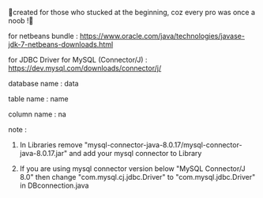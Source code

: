 🔰created for those who stucked at the beginning, coz every pro was once a noob !🔰

for netbeans bundle : https://www.oracle.com/java/technologies/javase-jdk-7-netbeans-downloads.html

for JDBC Driver for MySQL (Connector/J) : https://dev.mysql.com/downloads/connector/j/

database name : data

table name : name

column name : na

note : 

1. In Libraries remove "mysql-connector-java-8.0.17/mysql-connector-java-8.0.17.jar" and add your mysql connector to Library

2. If you are using mysql connector version below "MySQL Connector/J 8.0" then change "com.mysql.cj.jdbc.Driver" to "com.mysql.jdbc.Driver" in DBconnection.java
